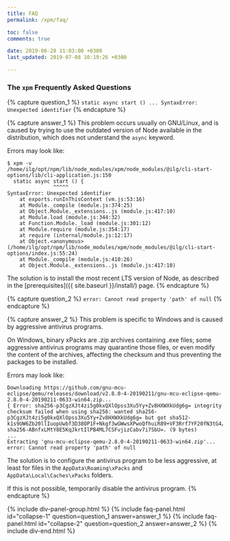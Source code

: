 ```yaml
---
title: FAQ
permalink: /xpm/faq/

toc: false
comments: true

date: 2019-06-28 11:03:00 +0300
last_updated: 2019-07-08 10:19:26 +0300

---
```


### The `xpm` Frequently Asked Questions

{% capture question_1 %}
`static async start () ... SyntaxError: Unexpected identifier`
{% endcapture %}

{% capture answer_1 %}
This problem occurs usually on GNU/Linux, and is caused by trying to use
the outdated version of Node available in the distribution, which
does not understand the `async` keyword.

Errors may look like:

```
$ xpm -v
/home/ilg/opt/npm/lib/node_modules/xpm/node_modules/@ilg/cli-start-options/lib/cli-application.js:150
  static async start () {
               ^^^^^
SyntaxError: Unexpected identifier
    at exports.runInThisContext (vm.js:53:16)
    at Module._compile (module.js:374:25)
    at Object.Module._extensions..js (module.js:417:10)
    at Module.load (module.js:344:32)
    at Function.Module._load (module.js:301:12)
    at Module.require (module.js:354:17)
    at require (internal/module.js:12:17)
    at Object.<anonymous> (/home/ilg/opt/npm/lib/node_modules/xpm/node_modules/@ilg/cli-start-options/index.js:55:24)
    at Module._compile (module.js:410:26)
    at Object.Module._extensions..js (module.js:417:10)
```

The solution is to install the most recent LTS version of Node, as
described in the [prerequisites]({{ site.baseurl }}/install/) page.
{% endcapture %}

{% capture question_2 %}
`error: Cannot read property 'path' of null`
{% endcapture %}

{% capture answer_2 %}
This problem is specific to Windows and is caused by aggressive antivirus programs.

On Windows, binary xPacks are .zip archives containing .exe files;
some aggressive antivirus programs may quarantine those files, or
even modify the content of the archives, affecting the checksum and
thus preventing the packages to be installed.

Errors may look like:

```
Downloading https://github.com/gnu-mcu-eclipse/qemu/releases/download/v2.8.0-4-20190211/gnu-mcu-eclipse-qemu-2.8.0-4-20190211-0633-win64.zip...
{ Error: sha256-p3CgzXJt4zi5g0kxQXlOpss3Xu5Yy+Zv8HXWXkUdg6g= integrity checksum failed when using sha256: wanted sha256-p3CgzXJt4zi5g0kxQXlOpss3Xu5Yy+Zv8HXWXkUdg6g= but got sha512-k1s9UW6Zb20llIuopUwbf3D38OP1F+Nkgf3wGWwsXPwoQfhuiR89+VF3Rrf7YF20fN3tG4/3jZSC3apiHbQ6NA== sha256-ABnfxLMtY8E5KqJkrtIlPB4ML7CSFvjizCabv7i7SbU=. (9 bytes)
...
Extracting 'gnu-mcu-eclipse-qemu-2.8.0-4-20190211-0633-win64.zip'...
error: Cannot read property 'path' of null
```

The solution is to configure the antivirus program to be less aggressive,
at least for files in the
`AppData\Roaming\xPacks` and `AppData\Local\Caches\xPacks` folders.

If this is not possible, temporarily disable the antivirus program.
{% endcapture %}


{% include div-panel-group.html %}
{% include faq-panel.html id="collapse-1" question=question_1 answer=answer_1 %}
{% include faq-panel.html id="collapse-2" question=question_2 answer=answer_2 %}
{% include div-end.html %}
